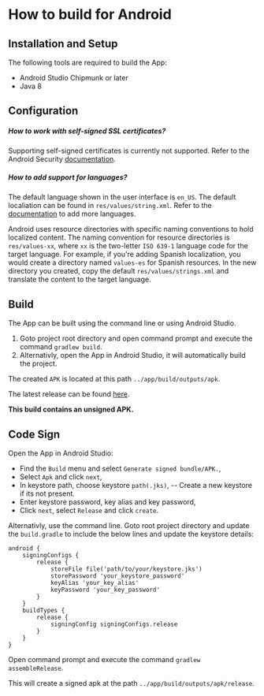 # How to build for Android

## Installation and Setup

The following tools are required to build the App:

- Android Studio Chipmunk or later
- Java 8

## Configuration

##### How to work with self-signed SSL certificates?

Supporting self-signed certificates is currently not supported. Refer to the Android Security [documentation](https://developer.android.com/training/articles/security-ssl).

##### How to add support for languages?

The default language shown in the user interface is `en_US`. The default localiation can be found in `res/values/string.xml`. Refer to the [documentation](https://developer.android.com/guide/topics/resources/localization) to add more languages.

Android uses resource directories with specific naming conventions to hold localized content. The naming convention for resource directories is `res/values-xx`, where `xx` is the two-letter `ISO 639-1` language code for the target language. For example, if you're adding Spanish localization, you would create a directory named `values-es` for Spanish resources. In the new directory you created, copy the default `res/values/strings.xml` and translate the content to the target language.

## Build

The App can be built using the command line or using Android Studio. 

1) Goto project root directory and open command prompt and execute the command `gradlew build`.
2) Alternativly, open the App in Android Studio, it will automatically build the project. 

The created `APK` is located at this path `../app/build/outputs/apk`.

The latest release can be found [here](https://github.com/SoftwareAG/cumulocity-alarmapp/releases/latest).

**This build contains an unsigned APK.**

## Code Sign

Open the App in Android Studio:

- Find the `Build` menu and select `Generate signed bundle/APK.`,
- Select `Apk` and click `next`,
- In keystore path, choose keystore `path(.jks)`, 
-- Create a new keystore if its not present.
- Enter keystore password, key alias and key password,
- Click `next`, select `Release` and click `create`.

Alternativly, use the command line. Goto root project directory and update the `build.gradle` to include the below lines and update the keystore details:

```
android {
    signingConfigs {
        release {
            storeFile file('path/to/your/keystore.jks')
            storePassword 'your_keystore_password'
            keyAlias 'your_key_alias'
            keyPassword 'your_key_password'
        }
    }
    buildTypes {
        release {
            signingConfig signingConfigs.release
        }
    }
}
```

Open command prompt and execute the command `gradlew assembleRelease`.

This will create a signed apk at the path `../app/build/outputs/apk/release`.